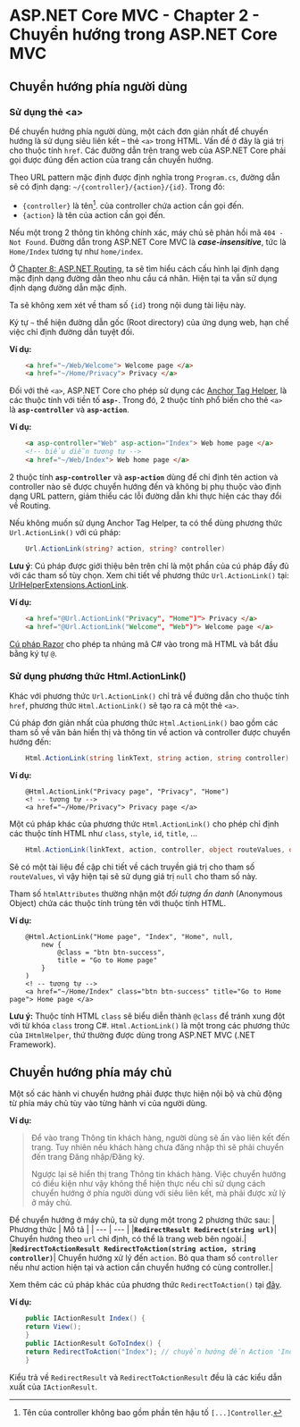 # ASP.NET Core MVC - Chapter 2 - Chuyển hướng trong ASP.NET Core MVC

## Chuyển hướng phía người dùng
### Sử dụng thẻ \<a>

Để chuyển hướng phía người dùng, một cách đơn giản nhất để chuyển hướng là sử dụng siêu liên kết – thẻ `<a>` trong HTML.
Vấn đề ở đây là giá trị cho thuộc tính `href`. Các đường dẫn trên trang web của ASP.NET Core phải gọi được đúng đến action của trang cần chuyển hướng.

Theo URL pattern mặc định được định nghĩa trong `Program.cs`, đường dẫn sẽ có định dạng: `~/{controller}/{action}/{id}`. Trong đó:
* `{controller}` là tên[^1]. của controller chứa action cần gọi đến. 
* `{action}` là tên của action cần gọi đến.

[^1]: Tên của controller không bao gồm phần tên hậu tố `[...]Controller`.

Nếu một trong 2 thông tin không chính xác, máy chủ sẽ phản hồi mã `404 - Not Found`. Đường dẫn trong ASP.NET Core MVC là ***case-insensitive***, tức là `Home/Index` tương tự như `home/index`.

Ở [Chapter 8: ASP.NET Routing](/Chapter8.md), ta sẽ tìm hiểu cách cấu hình lại định dạng mặc định dạng đường dẫn theo nhu cầu cá nhân. Hiện tại ta vẫn sử dụng định dạng đường dẫn mặc định.

Ta sẽ không xem xét về tham số `{id}` trong nội dung tài liệu này.

Ký tự `~` thể hiện đường dẫn gốc (Root directory) của ứng dụng web, hạn chế việc chỉ định đường dẫn tuyệt đối.


**Ví dụ:**

```html
    <a href="~/Web/Welcome"> Welcome page </a>
    <a href="~/Home/Privacy"> Privacy </a>
```
Đối với thẻ `<a>`, ASP.NET Core cho phép sử dụng các [Anchor Tag Helper](https://learn.microsoft.com/en-us/aspnet/core/mvc/views/tag-helpers/built-in/anchor-tag-helper?view=aspnetcore-7.0), là các thuộc tính với tiền tố **`asp-`**. Trong đó, 2 thuộc tính phổ biến cho thẻ `<a>` là **`asp-controller`** và **`asp-action`**.

**Ví dụ:**

```html
    <a asp-controller="Web" asp-action="Index"> Web home page </a>
    <!-- biểu diễn tương tự -->
    <a href="~/Web/Index"> Web home page </a>
```
2 thuộc tính **`asp-controller`** và **`asp-action`** dùng để chỉ định tên action và controller nào sẽ được chuyển hướng đến và không bị phụ thuộc vào định dạng URL pattern, giảm thiểu các lỗi đường dẫn khi thực hiện các thay đổi về Routing.

Nếu không muốn sử dụng Anchor Tag Helper, ta có thể dùng phương thức `Url.ActionLink()` với cú pháp:

```csharp
    Url.ActionLink(string? action, string? controller)
```
**Lưu ý**: Cú pháp được giới thiệu bên trên chỉ là một phần của cú pháp đầy đủ với các tham số tùy chọn. Xem chi tiết về phương thức `Url.ActionLink()` tại: [UrlHelperExtensions.ActionLink](https://learn.microsoft.com/en-us/dotnet/api/microsoft.aspnetcore.mvc.urlhelperextensions.actionlink?view=aspnetcore-7.0).

**Ví dụ:**
```html
    <a href="@Url.ActionLink("Privacy", "Home")"> Privacy </a>
    <a href="@Url.ActionLink("Welcome", "Web")"> Welcome page </a>
```
[Cú pháp Razor](/Chapter3.md) cho phép ta nhúng mã C# vào trong mã HTML và bắt đầu bằng ký tự `@`.

### Sử dụng phương thức Html.ActionLink()
Khác với phương thức `Url.ActionLink()` chỉ trả về đường dẫn cho thuộc tính `href`, phương thức `Html.ActionLink()` sẽ tạo ra cả một thẻ `<a>`.

Cú pháp đơn giản nhất của phương thức `Html.ActionLink()` bao gồm các tham số về văn bản hiển thị và thông tin về action và controller được chuyển hướng đến:

```csharp
    Html.ActionLink(string linkText, string action, string controller)
```
**Ví dụ:**
```csharp, html
    @Html.ActionLink("Privacy page", "Privacy", "Home")
    <! -- tương tự -->
    <a href="~/Home/Privacy"> Privacy page </a>
```
Một cú pháp khác của phương thức `Html.ActionLink()` cho phép chỉ định các thuộc tính HTML như `class`, `style`, `id`, `title`, ...
```csharp
    Html.ActionLink(linkText, action, controller, object routeValues, object htmlAttributes)
```
Sẽ có một tài liệu đề cập chi tiết về cách truyền giá trị cho tham số `routeValues`, vì vậy hiện tại sẽ sử dụng giá trị `null` cho tham số này.

Tham số `htmlAttributes` thường nhận một *đối tượng ẩn danh* (Anonymous Object) chứa các thuộc tính trùng tên với thuộc tính HTML.

**Ví dụ:**
```csharp, html
    @Html.ActionLink("Home page", "Index", "Home", null,
        new { 
            @class = "btn btn-success", 
            title = "Go to Home page"
        }
    )
    <! -- tương tự -->
    <a href="~/Home/Index" class="btn btn-success" title="Go to Home page"> Home page </a>
```
**Lưu ý:** Thuộc tính HTML `class` sẽ biểu diễn thành `@class` để tránh xung đột với từ khóa `class` trong C#.
`Html.ActionLink()` là một trong các phương thức của `IHtmlHelper`, thứ thường được dùng trong ASP.NET MVC (.NET Framework).

## Chuyển hướng phía máy chủ
Một số các hành vi chuyển hướng phải được thực hiện nội bộ và chủ động từ phía máy chủ tùy vào từng hành vi của người dùng.

**Ví dụ:**

> Để vào trang Thông tin khách hàng, người dùng sẽ ấn vào liên kết đến trang. Tuy nhiên nếu khách hàng chưa đăng nhập thì sẽ phải chuyển đến trang Đăng nhập/Đăng ký.
>
> Ngược lại sẽ hiển thị trang Thông tin khách hàng. Việc chuyển hướng có điều kiện như vậy không thể hiện thực nếu chỉ sử dụng cách chuyển hướng ở phía người dùng với siêu liên kết, mà phải được xử lý ở máy chủ.

Để chuyển hướng ở máy chủ, ta sử dụng một trong 2 phương thức sau:
| Phương thức | Mô tả |
| --- | --- |
|**`RedirectResult Redirect(string url)`**| Chuyển hướng theo `url` chỉ định, có thể là trang web bên ngoài.|
|**`RedirectToActionResult RedirectToAction(string action, string controller)`**| Chuyển hướng xử lý đến `action`. Bỏ qua tham số `controller` nếu như action hiện tại và action cần chuyển hướng có cùng controller.|

Xem thêm các cú pháp khác của phương thức `RedirectToAction()` tại [đây](https://learn.microsoft.com/en-us/dotnet/api/microsoft.aspnetcore.mvc.controllerbase.redirecttoaction?view=aspnetcore-7.0).

**Ví dụ:**
```csharp
    public IActionResult Index() {
	return View();
    }
    public IActionResult GoToIndex() {
	return RedirectToAction("Index"); // chuyển hướng đến Action 'Index'
    }
```
Kiểu trả về `RedirectResult` và `RedirectToActionResult` đều là các kiểu dẫn xuất của `IActionResult`.
